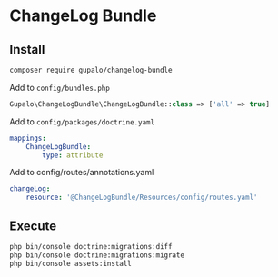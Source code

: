 ChangeLog Bundle
===================

## Install

```bash
composer require gupalo/changelog-bundle
```

Add to `config/bundles.php`

```php
Gupalo\ChangeLogBundle\ChangeLogBundle::class => ['all' => true]
```

Add to `config/packages/doctrine.yaml`
```yaml
mappings:
    ChangeLogBundle:
        type: attribute
```

Add to config/routes/annotations.yaml

```yaml
changeLog:
    resource: '@ChangeLogBundle/Resources/config/routes.yaml'
```


## Execute

```bash
php bin/console doctrine:migrations:diff
php bin/console doctrine:migrations:migrate
php bin/console assets:install
```
